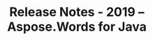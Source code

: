 ﻿---
title: Release Notes - 2019 – Aspose.Words for Java
articleTitle: Release Notes - 2019
linktitle: Release Notes - 2019
description: "Aspose.Words for Java Release Notes - 2019 – learn about the latest updates and fixes."
type: docs
weight: 20
url: /java/release-notes-2019/
---


